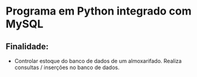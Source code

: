 # Programa em Python integrado com MySQL

## Finalidade: 
- Controlar estoque do banco de dados de um almoxarifado. Realiza consultas / inserções no banco de dados.

